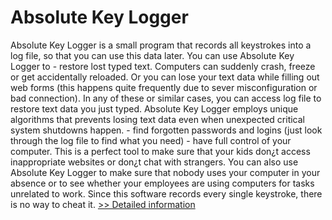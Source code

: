# Absolute Key Logger
Absolute Key Logger is a small program that records all keystrokes into a log file, so that you can use this data later. You can use Absolute Key Logger to - restore lost typed text. Computers can suddenly crash, freeze or get accidentally reloaded. Or you can lose your text data while filling out web forms (this happens quite frequently due to sever misconfiguration or bad connection). In any of these or similar cases, you can access log file to restore text data you just typed. Absolute Key Logger employs unique algorithms that prevents losing text data even when unexpected critical system shutdowns happen. - find forgotten passwords and logins (just look through the log file to find what you need) - have full control of your computer. This is a perfect tool to make sure that your kids don¿t access inappropriate websites or don¿t chat with strangers. You can also use Absolute Key Logger to make sure that nobody uses your computer in your absence or to see whether your employees are using computers for tasks unrelated to work. Since this software records every single keystroke, there is no way to cheat it.
[>> Detailed information](https://secure.shareit.com/shareit/product.html?productid=166135&affiliateid=200057808)